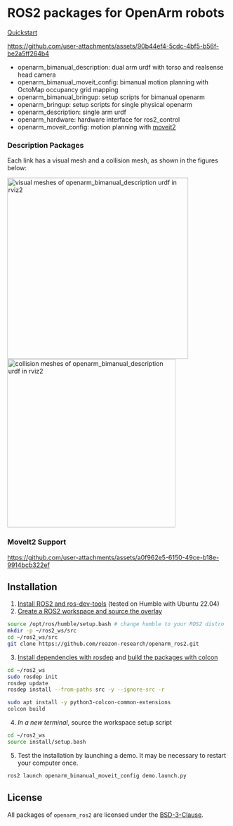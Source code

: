 # ROS2 packages for OpenArm robots

[Quickstart](#installation)


https://github.com/user-attachments/assets/90b44ef4-5cdc-4bf5-b56f-be2a5ff264b4



- openarm_bimanual_description: dual arm urdf with torso and realsense head camera
- openarm_bimanual_moveit_config: bimanual motion planning with OctoMap occupancy grid mapping
- openarm_bimanual_bringup: setup scripts for bimanual openarm
- openarm_bringup: setup scripts for single physical openarm
- openarm_description: single arm urdf
- openarm_hardware: hardware interface for ros2_control
- openarm_moveit_config: motion planning with [moveit2](https://github.com/moveit/moveit2)


### Description Packages

Each link has a visual mesh and a collision mesh, as shown in the figures below:
  
<img width="412" alt="visual meshes of openarm_bimanual_description urdf in rviz2" src="https://github.com/user-attachments/assets/9020efc3-69bc-420d-93a1-305885925638" />
<img width="383" alt="collision meshes of openarm_bimanual_description urdf in rviz2" src="https://github.com/user-attachments/assets/6f62184e-ccea-4859-9364-7c7d1b8def86" />

### MoveIt2 Support

https://github.com/user-attachments/assets/a0f962e5-6150-49ce-b18e-9914bcb322ef

## Installation

1. [Install ROS2 and ros-dev-tools](https://docs.ros.org/en/humble/Installation.html) (tested on Humble with Ubuntu 22.04)
2. [Create a ROS2 workspace and source the overlay](https://docs.ros.org/en/humble/Tutorials/Beginner-Client-Libraries/Creating-A-Workspace/Creating-A-Workspace.html)

```sh
source /opt/ros/humble/setup.bash # change humble to your ROS2 distro
mkdir -p ~/ros2_ws/src
cd ~/ros2_ws/src
git clone https://github.com/reazon-research/openarm_ros2.git
```

3. [Install dependencies with rosdep](https://docs.ros.org/en/humble/Tutorials/Intermediate/Rosdep.html) and [build the packages with colcon](https://docs.ros.org/en/humble/Tutorials/Beginner-Client-Libraries/Colcon-Tutorial.html)

```sh
cd ~/ros2_ws
sudo rosdep init
rosdep update
rosdep install --from-paths src -y --ignore-src -r

sudo apt install -y python3-colcon-common-extensions
colcon build
```

4. *In a new terminal*, source the workspace setup script

```sh
cd ~/ros2_ws
source install/setup.bash
```

5. Test the installation by launching a demo. It may be necessary to restart your computer once.

```sh
ros2 launch openarm_bimanual_moveit_config demo.launch.py
```


## License

All packages of `openarm_ros2` are licensed under the [BSD-3-Clause](https://opensource.org/license/bsd-3-clause).
